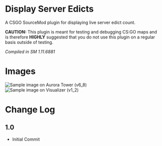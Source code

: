 # Display Server Edicts
A CSGO SourceMod plugin for displaying live server edict count.

**CAUTION:** This plugin is meant for testing and debugging CS:GO maps and is therefore **HIGHLY** suggested that you do not use this plugin on a regular basis outside of testing.

*Compiled in SM 1.11.6881*

# Images
![Sample image on Aurora Tower (v6_8)](https://i.ibb.co/YL5Bjp4/image.png)
![Sample image on Visualizer (v1_2)](https://i.ibb.co/tHCH9gx/image.png)

# Change Log
## 1.0
- Initial Commit